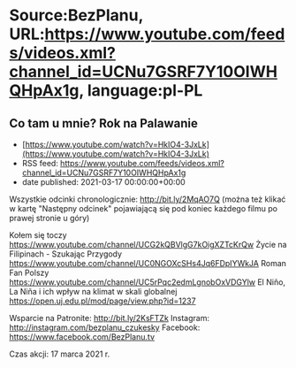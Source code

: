 # Source:BezPlanu, URL:https://www.youtube.com/feeds/videos.xml?channel_id=UCNu7GSRF7Y10OIWHQHpAx1g, language:pl-PL

## Co tam u mnie? Rok na Palawanie
 - [https://www.youtube.com/watch?v=HkIO4-3JxLk](https://www.youtube.com/watch?v=HkIO4-3JxLk)
 - RSS feed: https://www.youtube.com/feeds/videos.xml?channel_id=UCNu7GSRF7Y10OIWHQHpAx1g
 - date published: 2021-03-17 00:00:00+00:00

Wszystkie odcinki chronologicznie: http://bit.ly/2MqAO7Q
(można też klikać w kartę "Następny odcinek" pojawiającą się pod koniec każdego filmu po prawej stronie u góry)

Kołem się toczy
https://www.youtube.com/channel/UCG2kQBVlgG7kOigXZTcKrQw
Życie na Filipinach - Szukając Przygody
https://www.youtube.com/channel/UC0NGOXcSHs4Jq6FDpIYWkJA
Roman Fan Polszy
https://www.youtube.com/channel/UC5rPqc2edmLgnobOxVDGYlw
El Niño, La Niña i ich wpływ na klimat w skali globalnej
https://open.uj.edu.pl/mod/page/view.php?id=1237

Wsparcie na Patronite: http://bit.ly/2KsFTZk 
Instagram: http://instagram.com/bezplanu_czukesky 
Facebook: https://www.facebook.com/BezPlanu.tv

Czas akcji:  17 marca 2021 r.


